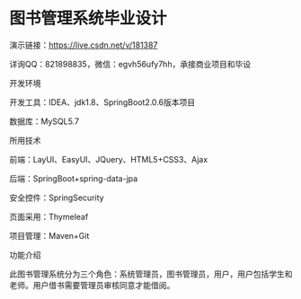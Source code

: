# 图书管理系统毕业设计

 演示链接：https://live.csdn.net/v/181387

详询QQ：821898835，微信：egvh56ufy7hh，承接商业项目和毕设

开发环境

  开发工具：IDEA、jdk1.8、SpringBoot2.0.6版本项目

  数据库：MySQL5.7


所用技术

 前端：LayUI、EasyUI、JQuery、HTML5+CSS3、Ajax

 后端：SpringBoot+spring-data-jpa

 安全控件：SpringSecurity

 页面采用：Thymeleaf

 项目管理：Maven+Git


功能介绍

  此图书管理系统分为三个角色：系统管理员，图书管理员，用户，用户包括学生和老师。用户借书需要管理员审核同意才能借阅。
  


